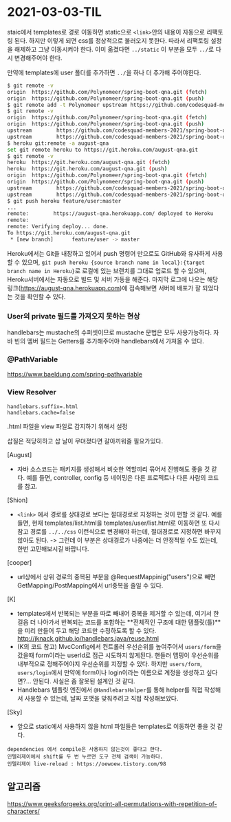 # 2021-03-03-TIL

staic에서 templates로 경로 이동하면 static으로 `<link>`안의 내용이 자동으로 리팩토링 된다. 하지만 이렇게 되면 css를 정상적으로 불러오지 못한다. 따라서 리팩토링 설정을 해제하고 그냥 이동시켜야 한다. 이미 옮겼다면 `../static` 이 부분을 모두 `../`로 다시 변경해주어야 한다.

만약에 templates에 user 폴더를 추가하면 `../`을 하나 더 추가해 주어야한다.

```sh
$ git remote -v                                    
origin  https://github.com/Polynomeer/spring-boot-qna.git (fetch)
origin  https://github.com/Polynomeer/spring-boot-qna.git (push)
$ git remote add -t Polynomeer upstream https://github.com/codesquad-members-2021/spring-boot-qna.git
$ git remote -v                                      
origin  https://github.com/Polynomeer/spring-boot-qna.git (fetch)
origin  https://github.com/Polynomeer/spring-boot-qna.git (push)
upstream        https://github.com/codesquad-members-2021/spring-boot-qna.git (fetch)
upstream        https://github.com/codesquad-members-2021/spring-boot-qna.git (push)
$ heroku git:remote -a august-qna                   
set git remote heroku to https://git.heroku.com/august-qna.git
$ git remote -v                                      
heroku  https://git.heroku.com/august-qna.git (fetch)
heroku  https://git.heroku.com/august-qna.git (push)
origin  https://github.com/Polynomeer/spring-boot-qna.git (fetch)
origin  https://github.com/Polynomeer/spring-boot-qna.git (push)
upstream        https://github.com/codesquad-members-2021/spring-boot-qna.git (fetch)
upstream        https://github.com/codesquad-members-2021/spring-boot-qna.git (push)
$ git push heroku feature/user:master
...
remote:        https://august-qna.herokuapp.com/ deployed to Heroku
remote: 
remote: Verifying deploy... done.
To https://git.heroku.com/august-qna.git
 * [new branch]      feature/user -> master
```

Heroku에서는 Git을 내장하고 있어서 push 명령어 만으로도 GitHub와 유사하게 사용할 수 있으며, `git push heroku {source branch name in local}:{target branch name in Heroku}`로 로컬에 있는 브랜치를 그대로 업로드 할 수 있으며, Heroku서버에서는 자동으로 빌드 및 서버 가동을 해준다. 마지막 로그에 나오는 해당 링크(https://august-qna.herokuapp.com)에 접속해보면 서버에 배포가 잘 되었다는 것을 확인할 수 있다.

### User의 private 필드를 가져오지 못하는 현상

handlebars는 mustache의 수퍼셋이므로 mustache 문법은 모두 사용가능하다. 자바 빈의 멤버 필드는 Getters를 추가해주어야 handlebars에서 가져올 수 있다.

### @PathVariable

https://www.baeldung.com/spring-pathvariable

### View Resolver

```
handlebars.suffix=.html
handlebars.cache=false
```

.html 파일을 view 파일로 감지하기 위해서 설정

삽질은 적당히하고 삽 날이 무뎌졌다면 갈아끼워줄 필요가있다.



[August]

- 자바 소스코드는 패키지를 생성해서 비슷한 역할끼리 묶어서 진행해도 좋을 것 같다. 예를 들면, controller, config 등 네이밍은 다른 프로젝트나 다른 사람의 코드를 참고.

[Shion]

- `<link>` 에서 경로를 상대경로 보다는 절대경로로 지정하는 것이 편할 것 같다. 예를 들면, 현재 templates/list.html을 templates/user/list.html로 이동하면 또 다시 참고 경로를 `../../css` 이런식으로 변경해야 하는데, 절대경로로 지정하면 바꾸지 않아도 된다. -> 그런데 이 부분은 상대경로가 나중에는 더 안정적일 수도 있는데, 한번 고민해보시길 바랍니다.

[cooper]

- url상에서 상위 경로의 중복된 부분을 @RequestMappinig("users")으로 빼면 GetMapping/PostMapping에서 url중복을 줄일 수 있다.

[K]

- templates에서 반복되는 부분을 따로 빼내어 중복을 제거할 수 있는데, 여기서 한 걸음 더 나아가서 반복되는 코드를 포함하는 **전체적인 구조에 대한 템플릿(틀)**을 미리 만들어 두고 해당 코드만 수정하도록 할 수 있다. http://jknack.github.io/handlebars.java/reuse.html
- (K의 코드 참고) MvcConfig에서 컨트롤러 우선순위를 높여주어서 `users/form`을 갔을때 form이라는 userId로 접근 시도하지 않게된다. 핸들러 맵핑이 우선순위를 내부적으로 정해주어야지 우선순위를 지정할 수 있다. 하지만 `users/form`, `users/login`에서 만약에 form이나 login이라는 이름으로 계정을 생성하고 싶다면?... 안된다. 사실은 좀 잘못된 설계인 것 같다.
- Handlebars 템플릿 엔진에서 `@HandlebarsHalper`를 통해 helper를 직접 작성해서 사용할 수 있는데, 날짜 포맷을 맞춰주려고 직접 작성해보았다.

[Sky]

- 앞으로 static에서 사용하지 않을 html 파일들은 templates로 이동하면 좋을 것 같다.

```tip
dependencies 에서 compile은 사용하지 않는것이 좋다고 한다.
인텔리제이에서 shift를 두 번 누르면 도구 전체 검색이 가능하다.
인텔리제이 live-reload : https://oewoew.tistory.com/98 
```

## 알고리즘

https://www.geeksforgeeks.org/print-all-permutations-with-repetition-of-characters/
